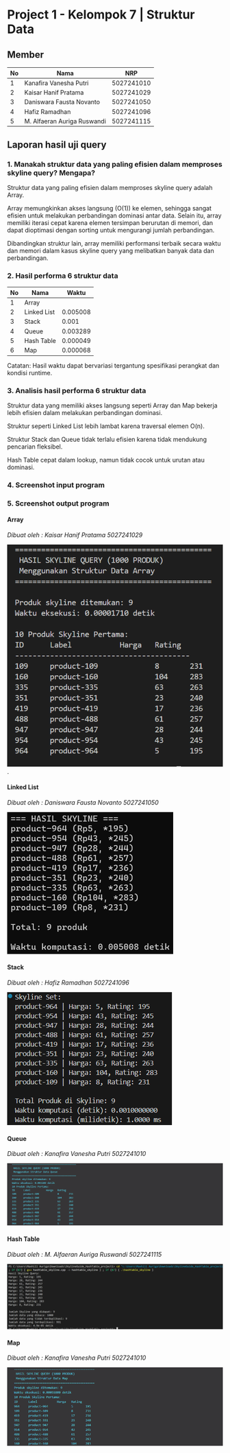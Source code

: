 # Project 1 - Kelompok 7 | Struktur Data

## Member

| No  | Nama                        | NRP        |
| --- | --------------------------- | ---------- |
| 1   | Kanafira Vanesha Putri      | 5027241010 |
| 2   | Kaisar Hanif Pratama        | 5027241029 |
| 3   | Daniswara Fausta Novanto    | 5027241050 |
| 4   | Hafiz Ramadhan              | 5027241096 |
| 5   | M. Alfaeran Auriga Ruswandi | 5027241115 |


## Laporan hasil uji query

### 1. Manakah struktur data yang paling efisien dalam memproses skyline query? Mengapa?
Struktur data yang paling efisien dalam memproses skyline query adalah Array.

Array memungkinkan akses langsung (O(1)) ke elemen, sehingga sangat efisien untuk melakukan perbandingan dominasi antar data. Selain itu, array memiliki iterasi cepat karena elemen tersimpan berurutan di memori, dan dapat dioptimasi dengan sorting untuk mengurangi jumlah perbandingan.

Dibandingkan struktur lain, array memiliki performansi terbaik secara waktu dan memori dalam kasus skyline query yang melibatkan banyak data dan perbandingan.


### 2. Hasil performa 6 struktur data

| No  | Nama                        |    Waktu    |
| --- | --------------------------- | ----------- |
| 1   | Array                       |             |
| 2   | Linked List                 |   0.005008  |
| 3   | Stack                       |   0.001     |
| 4   | Queue                       |   0.003289  |
| 5   | Hash Table                  |   0.000049  |
| 6   | Map                         |   0.000068  |

Catatan: Hasil waktu dapat bervariasi tergantung spesifikasi perangkat dan kondisi runtime.


### 3. Analisis hasil performa 6 struktur data
Struktur data yang memiliki akses langsung seperti Array dan Map bekerja lebih efisien dalam melakukan perbandingan dominasi.

Struktur seperti Linked List lebih lambat karena traversal elemen O(n).

Struktur Stack dan Queue tidak terlalu efisien karena tidak mendukung pencarian fleksibel.

Hash Table cepat dalam lookup, namun tidak cocok untuk urutan atau dominasi.


### 4. Screenshot input program

### 5. Screenshot output program

#### Array

*Dibuat oleh : Kaisar Hanif Pratama 5027241029*

   ![](assets/array/ss_output_array.png).

#### Linked List

*Dibuat oleh : Daniswara Fausta Novanto 5027241050*

   ![](assets/linkedlist/linkedlist_skyline_output.png)

#### Stack

*Dibuat oleh : Hafiz Ramadhan 5027241096*

   ![](assets/stack/output_Skyline_Stack_.png)

#### Queue

*Dibuat oleh : Kanafira Vanesha Putri 5027241010*

   ![](assets/queue/output_skyline_queue.png)

#### Hash Table

*Dibuat oleh : M. Alfaeran Auriga Ruswandi 5027241115*

   ![](assets/hashtable/output_hashtable.png)

#### Map

*Dibuat oleh : Kanafira Vanesha Putri 5027241010*

   ![](assets/map/output_skyline_map.png)
   

